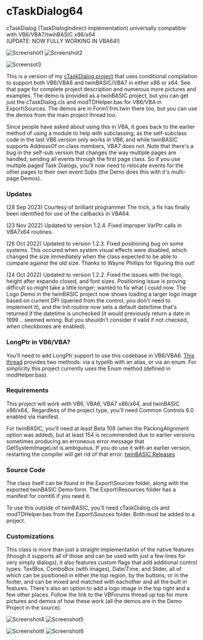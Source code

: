 # cTaskDialog64
cTaskDialog (TaskDialogIndirect implementation) universally compatible with VB6/VBA7/twinBASIC x86/x64\
(UPDATE: NOW FULLY WORKING IN VBA64!)

![Screenshot1](https://i.imgur.com/AQEvO9W.gif) ![Screenshot2](https://i.imgur.com/8VvddRR.gif)

![Screensot3](https://i.imgur.com/npGDQVe.jpg)


This is a version of my [cTaskDialog project](https://www.vbforums.com/showthread.php?777021-VB6-TaskDialogIndirect-Complete-class-implementation-of-Vista-Task-Dialogs) that uses conditional compilation to support both VB6/VBA6 and twinBASIC/VBA7 in either x86 or x64. See that page for complete project description and numerous more pictures and examples. The demo is provided as a twinBASIC project, but you can get just the cTaskDialog.cls and modTDHelper.bas for VB6/VBA in Export\Sources. The demos are in Form1.frm.twin there too, but you can use the demos from the main project thread too.

Since people have asked about using this in VBA, it goes back to the earlier method of using a module to help with subclassing, as the self-subclass code in the last VB6 version only works in VB6, and while twinBASIC supports AddressOf on class members, VBA7 does not. Note that there's a bug in the self-sub version that changes the way multiple pages are handled, sending all events through the first page class. So if you use multiple paged Task Dialogs, you'll now need to relocate events for the other pages to their own event Subs (the Demo does this with it's multi-page Demos).

### Updates
(28 Sep 2023) Courtesy of brilliant programmer The trick, a fix has finally been identified for use of the callbacks in VBA64.

(23 Nov 2022) Updated to version 1.2.4. Fixed improper VarPtr calls in VBA7x64 routines.

(26 Oct 2022) Updated to version 1.2.3. Fixed positioning bug on some systems. This occured when system visual effects were disabled, which changed the size immediately when the class expected to be able to compare against the old size. Thanks to Wayne Phillips for figuring this out!

(24 Oct 2022) Updated to version 1.2.2. Fixed the issues with the logo, height after expando closed, and font sizes. Positioning issue is proving difficult so might take a little longer; wanted to fix what I could now. The Logo Demo in the twinBASIC project now shows loading a larger logo image based on current DPI (queried from the control, you don't need to implement it), and the Init routine now sets a default date/time that's returned if the datetime is unchecked (it would previously return a date in 1999... seemed wrong. But you shouldn't consider it valid if not checked, when checkboxes are enabled).

### LongPtr in VB6/VBA?
You'll need to add LongPtr support to use this codebase in VB6/VBA6. [This thread](https://www.vbforums.com/showthread.php?898078-Typelib-to-add-LongPtr-type-to-VB6-for-universal-codebases) provides two methods: via a typelib with an alias, or via an enum. For simplicity this project currently uses the Enum method (defined in modHelper.bas).

### Requirements
This project will work with VB6, VBA6, VBA7 x86/x64, and twinBASIC x86/x64,. Regardless of the project type, you'll need Common Controls 6.0 enabled via manifest.

For twinBASIC, you'll need at least Beta 108 (when the PackingAlignment option was added), but at least 154 is recommended due to earlier versions sometimes producing an erroneous error message that GetSystemImageList is ambiguous. If you do use it with an earlier version, restarting the compiler will get rid of that error. [twinBASIC Releases](https://github.com/twinbasic/twinbasic/releases)

### Source Code
The class itself can be found in the Export\Sources folder, along with the exported twinBASIC Demo form. The Export\Resources folder has a manifest for comtl6 if you need it.

To use this outside of twinBASIC, you'll need cTaskDialog.cls and modTDHelper.bas from the Export\Sources folder. Both must be added to a project.

### Customizations
This class is more than just a straight implementation of the native features (though it supports all of those and can be used with just a few lines for very simply dialogs), it also features custom flags that add additional control types: TextBox, ComboBox (with images), Date/Time, and Slider, all of which can be positioned in either the top region, by the buttons, or in the footer, and can be mixed and matched with eachother and all the built in features. There's also an option to add a logo image in the top right and a few other places. Follow the link to the VBForums thread up top for more pictures and demos of how these work (all the demos are in the Demo Project in the source).

![Screenshot4](https://i.imgur.com/1ApJRg1.jpg) ![Screenshot5](https://i.imgur.com/RW6XlJh.jpg)

![Screenshot6](https://i.imgur.com/FGIPojS.jpg) ![Screenshot6](https://i.imgur.com/xcbkWSB.jpg)

